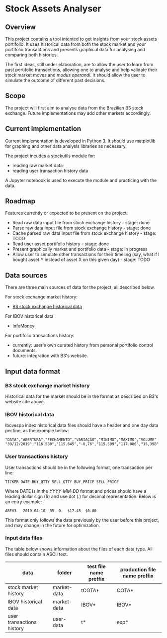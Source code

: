 # Stock Assets Analyser

## Overview

This project contains a tool intented to get insights from your stock assets
portifolio. It uses historical data from both the stock market and your portifolio
transactions and presents graphical data for analysing and comparing both histories.

The first ideas, still under elaboration, are to allow the user to learn from past 
portifolio transactions, allowing one to analyse and help validate their stock
market moves and *modus operandi*. It should allow the user to simulate the 
outcome of different past decisions.

## Scope

The project will first aim to analyse data from the Brazilian B3 stock exchange.
Future implementations may add other markets accordingly.

## Current Implementation

Current implementation is developed in Python 3. It should use matplotlib for 
graphing and other data analysis libraries as necessary.

The project incudes a stockutils module for:
* reading raw market data
* reading user transaction history data

A Jupyter notebook is used to execute the module and practicing with the data.

## Roadmap

Features currently or expected to be present on the project:
* Read raw data input file from stock exchange history - stage: done
* Parse raw data input file from stock exchange history - stage: done
* Cache parsed raw data input file from stock exchange history - stage: TODO
* Read user asset portifolio history - stage: done
* Present graphically market and portifolio data - stage: in progress
* Allow user to simulate other transactions for their timeling (say, what if I 
bought asset Y instead of asset X on this given day) - stage: TODO

## Data sources

There are three main sources of data for the project, all described below.

For stock exchange market history:
* [B3 stock exchange historical data](http://www.b3.com.br/pt_br/market-data-e-indices/servicos-de-dados/market-data/historico/mercado-a-vista/cotacoes-historicas/)

For IBOV historical data
* [InfoMoney](https://www.infomoney.com.br/cotacoes/ibovespa/historico/)

For portifolio transactions history:
* currently: user's own curated history from personal portifolio control documents.
* future: integration with B3's website.

## Input data format

### B3 stock exchange market history

Historical data for the market should be in the format as described on B3's website
cite above.

### IBOV historical data

Ibovespa index historical data files should have a header and one day data per 
line, as the example below:

```
"DATA","ABERTURA","FECHAMENTO","VARIAÇÃO","MÍNIMO","MÁXIMO","VOLUME"
"30/12/2019","116.530","115.645","-0,76","115.599","117.086","15,39B"
```

### User transactions history

User transactions should be in the following format, one transaction per line:
```
TICKER DATE BUY_QTTY SELL_QTTY BUY_PRICE SELL_PRICE
```

Where DATE is in the *YYYY-MM-DD* format and prices should have a leading dollar
sign ($) and use dot (.) for decimal representation. Below is an entry example:

```
ABEV3	2019-04-10	35	0	$17.45	$0.00
```

This format only follows the data previously by the user before this project, and
may change in the future for optimization.

### Input data files

The table below shows information about the files of each data type. All files
should contain ASCII text.

| **data** | **folder** | **test file name preffix** | **production file name preffix** |
|--|--|--|--|
| stock market history | market-data | tCOTA* | COTA* |
| IBOV historical data | market-data | IBOV* | IBOV* |
|user transactions history | user-data | t* | exp* |
